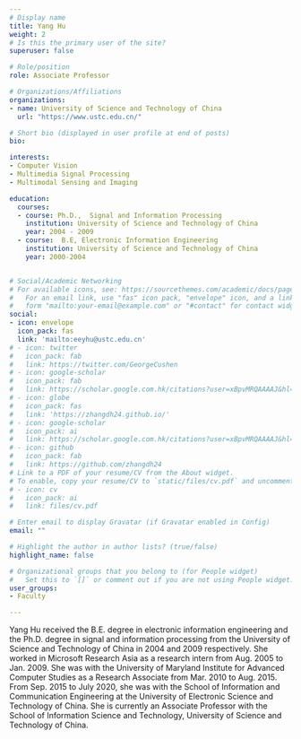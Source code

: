 ```yaml
---
# Display name
title: Yang Hu
weight: 2
# Is this the primary user of the site?
superuser: false

# Role/position
role: Associate Professor

# Organizations/Affiliations
organizations:
- name: University of Science and Technology of China
  url: "https://www.ustc.edu.cn/"

# Short bio (displayed in user profile at end of posts)
bio: 

interests:
- Computer Vision
- Multimedia Signal Processing
- Multimodal Sensing and Imaging

education:
  courses:
  - course: Ph.D.,  Signal and Information Processing
    institution: University of Science and Technology of China
    year: 2004 - 2009
  - course:  B.E, Electronic Information Engineering
    institution: University of Science and Technology of China
    year: 2000-2004


# Social/Academic Networking
# For available icons, see: https://sourcethemes.com/academic/docs/page-builder/#icons
#   For an email link, use "fas" icon pack, "envelope" icon, and a link in the
#   form "mailto:your-email@example.com" or "#contact" for contact widget.
social:
- icon: envelope
  icon_pack: fas
  link: 'mailto:eeyhu@ustc.edu.cn'
# - icon: twitter
#   icon_pack: fab
#   link: https://twitter.com/GeorgeCushen
# - icon: google-scholar
#   icon_pack: fab
#   link: https://scholar.google.com.hk/citations?user=xBpvMRQAAAAJ&hl=en
# - icon: globe
#   icon_pack: fas
#   link: 'https://zhangdh24.github.io/'
# - icon: google-scholar
#   icon_pack: ai
#   link: https://scholar.google.com.hk/citations?user=xBpvMRQAAAAJ&hl=en
# - icon: github
#   icon_pack: fab
#   link: https://github.com/zhangdh24
# Link to a PDF of your resume/CV from the About widget.
# To enable, copy your resume/CV to `static/files/cv.pdf` and uncomment the lines below.
# - icon: cv
#   icon_pack: ai
#   link: files/cv.pdf

# Enter email to display Gravatar (if Gravatar enabled in Config)
email: ""

# Highlight the author in author lists? (true/false)
highlight_name: false

# Organizational groups that you belong to (for People widget)
#   Set this to `[]` or comment out if you are not using People widget.
user_groups:
- Faculty

---
```


Yang Hu received the B.E. degree in electronic information engineering and the Ph.D. degree in signal and information processing from the University of Science and Technology of China in 2004 and 2009 respectively. She worked in Microsoft Research Asia as a research intern from Aug. 2005 to Jan. 2009. She was with the University of Maryland Institute for Advanced Computer Studies as a Research Associate from Mar. 2010 to Aug. 2015. From Sep. 2015 to July 2020, she was with the School of Information and Communication Engineering at the University of Electronic Science and Technology of China. She is currently an Associate Professor with the School of Information Science and Technology, University of Science and Technology of China.